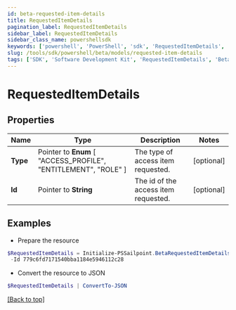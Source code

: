 ```yaml
---
id: beta-requested-item-details
title: RequestedItemDetails
pagination_label: RequestedItemDetails
sidebar_label: RequestedItemDetails
sidebar_class_name: powershellsdk
keywords: ['powershell', 'PowerShell', 'sdk', 'RequestedItemDetails', 'BetaRequestedItemDetails'] 
slug: /tools/sdk/powershell/beta/models/requested-item-details
tags: ['SDK', 'Software Development Kit', 'RequestedItemDetails', 'BetaRequestedItemDetails']
---
```



# RequestedItemDetails

## Properties

Name | Type | Description | Notes
------------ | ------------- | ------------- | -------------
**Type** |  Pointer to  **Enum** [  "ACCESS_PROFILE",    "ENTITLEMENT",    "ROLE" ] | The type of access item requested. | [optional] 
**Id** |  Pointer to **String** | The id of the access item requested. | [optional] 

## Examples

- Prepare the resource
```powershell
$RequestedItemDetails = Initialize-PSSailpoint.BetaRequestedItemDetails  -Type ENTITLEMENT `
 -Id 779c6fd7171540bba1184e5946112c28
```

- Convert the resource to JSON
```powershell
$RequestedItemDetails | ConvertTo-JSON
```


[[Back to top]](#) 

